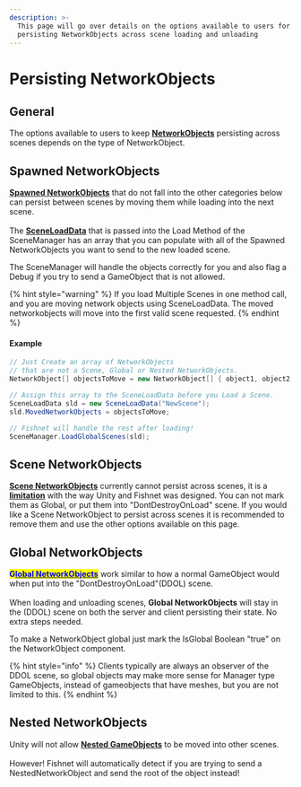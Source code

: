 ```yaml
---
description: >-
  This page will go over details on the options available to users for
  persisting NetworkObjects across scene loading and unloading
---
```


# Persisting NetworkObjects

## General

The options available to users to keep [**NetworkObjects**](../../../manual/guides/scene-management/broken-reference/) persisting across scenes depends on the type of NetworkObject.

## Spawned NetworkObjects

[**Spawned NetworkObjects**](../networked-gameobjects-and-scripts/networkobjects.md#spawnednetworkobject) that do not fall into the other categories below can persist between scenes by moving them while loading into the next scene.\
\
The [**SceneLoadData**](scene-data/sceneloaddata.md) that is passed into the Load Method of the SceneManager has an array that you can populate with all of the Spawned NetworkObjects you want to send to the new loaded scene.

The SceneManager will handle the objects correctly for you and also flag a Debug if you try to send a GameObject that is not allowed.

{% hint style="warning" %}
If you load Multiple Scenes in one method call, and you are moving network objects using SceneLoadData. The moved networkobjects will move into the first valid scene requested.
{% endhint %}

#### Example

```csharp
// Just Create an array of NetworkObjects 
// that are not a Scene, Global or Nested NetworkObjects.
NetworkObject[] objectsToMove = new NetworkObject[] { object1, object2, object3 }

// Assign this array to the SceneLoadData before you Load a Scene.
SceneLoadData sld = new SceneLoadData("NewScene");
sld.MovedNetworkObjects = objectsToMove;

// Fishnet will handle the rest after loading!
SceneManager.LoadGlobalScenes(sld);
```

## Scene NetworkObjects

[**Scene NetworkObjects**](../networked-gameobjects-and-scripts/networkobjects.md#scenenetworkobject) currently cannot persist across scenes, it is a [**limitation**](../../troubleshooting/technical-limitations.md) with the way Unity and Fishnet was designed. You can not mark them as Global, or put them into "DontDestroyOnLoad" scene. If you would like a Scene NetworkObject to persist across scenes it is recommended to remove them and use the other options available on this page.

## Global NetworkObjects

<mark style="color:blue;">**G**</mark>[<mark style="color:blue;">**lobal NetworkObjects**</mark>](../networked-gameobjects-and-scripts/networkobjects.md#globalnetworkobject) work similar to how a normal GameObject would when put into the "DontDestroyOnLoad"(DDOL) scene.\
\
When loading and unloading scenes, **Global NetworkObjects** will stay in the (DDOL) scene on both the server and client persisting their state. No extra steps needed.

To make a NetworkObject global just mark the IsGlobal Boolean "true" on the NetworkObject component.

{% hint style="info" %}
Clients typically are always an observer of the DDOL scene, so global objects may make more sense for Manager type GameObjects, instead of gameobjects that have meshes, but you are not limited to this.
{% endhint %}

## Nested NetworkObjects

Unity will not allow [**Nested GameObjects**](../networked-gameobjects-and-scripts/spawning/nested-networkobjects.md) to be moved into other scenes.\
\
However! Fishnet will automatically detect if you are trying to send a NestedNetworkObject and send the root of the object instead!
